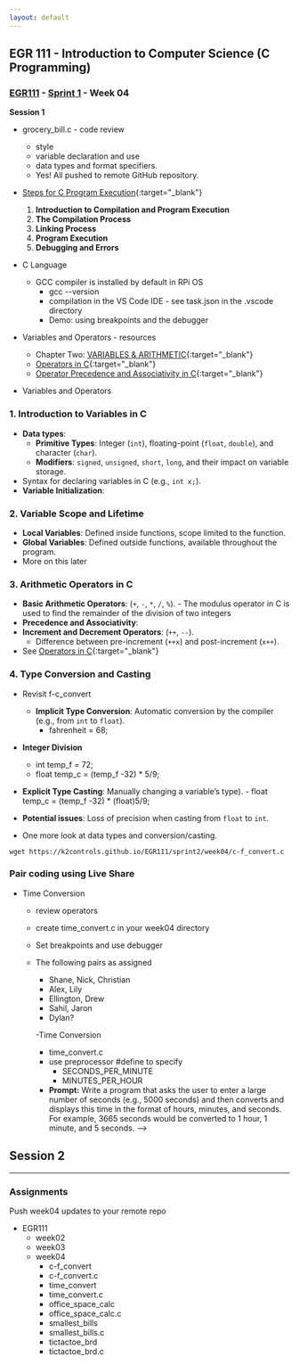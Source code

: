 ```yaml
---
layout: default
---
```


## EGR 111 - Introduction to Computer Science (C Programming)

### [EGR111](../../) - [Sprint 1](../) - Week 04

**Session 1**
- grocery_bill.c - code review
  - style
  - variable declaration and use
  - data types and format specifiers.
  - Yes! All pushed to remote GitHub repository.

- [Steps for C Program Execution](https://www.slideshare.net/rummanansari7355/steps-for-c-program-execution){:target="_blank"}
  
  1. **Introduction to Compilation and Program Execution**
  2. **The Compilation Process**
  3. **Linking Process**
  4. **Program Execution**
  5. **Debugging and Errors**

- C Language
  - GCC compiler is installed by default in RPi OS
    - gcc --version
    - compilation in the VS Code IDE - see task.json in the .vscode directory
    - Demo: using breakpoints and the debugger

- Variables and Operators - resources
  - Chapter Two: [VARIABLES & ARITHMETIC](../../resources/Essentials_C_v1.pdf){:target="_blank"}
  - [Operators in C](https://www.geeksforgeeks.org/operators-in-c/){:target="_blank"}
  - [Operator Precedence and Associativity in C](https://www.geeksforgeeks.org/operator-precedence-and-associativity-in-c/){:target="_blank"}

- Variables and Operators 

### **1. Introduction to Variables in C**
   - **Data types**: 
     - **Primitive Types**: Integer (`int`), floating-point (`float`, `double`), and character (`char`).
     - **Modifiers**: `signed`, `unsigned`, `short`, `long`, and their impact on variable storage.
   - Syntax for declaring variables in C (e.g., `int x;`).
   - **Variable Initialization**:
   
### **2. Variable Scope and Lifetime**
   - **Local Variables**: Defined inside functions, scope limited to the function.
   - **Global Variables**: Defined outside functions, available throughout the program.
   - More on this later

### **3. Arithmetic Operators in C**
   - **Basic Arithmetic Operators**: (`+`, `-`, `*`, `/`, `%`).
    - The modulus operator in C is used to find the remainder of the division of two integers
   - **Precedence and Associativity**:
   - **Increment and Decrement Operators**: (`++`, `--`).
     - Difference between pre-increment (`++x`) and post-increment (`x++`).
  - See [Operators in C](https://www.geeksforgeeks.org/operators-in-c/){:target="_blank"}  

### **4. Type Conversion and Casting**
  - Revisit f-c_convert
    - **Implicit Type Conversion**: Automatic conversion by the compiler (e.g., from `int` to `float`).
      - fahrenheit = 68;
  - **Integer Division**
    - int temp_f = 72;
    - float temp_c = (temp_f -32) * 5/9;
   - **Explicit Type Casting**: Manually changing a variable’s type).
    - float temp_c = (temp_f -32) * (float)5/9;
   - **Potential issues**: Loss of precision when casting from `float` to `int`.

  - One more look at data types and conversion/casting.

```
wget https://k2controls.github.io/EGR111/sprint2/week04/c-f_convert.c
```
   
### **Pair coding using Live Share**
- Time Conversion
  - review operators
  - create time_convert.c in your week04 directory
  - Set breakpoints and use debugger
  - The following pairs as assigned
    - Shane, Nick, Christian
    - Alex, Lily
    - Ellington, Drew
    - Sahil, Jaron
    - Dylan?

    -Time Conversion
      - time_convert.c
      - use preprocessor #define to specify 
        - SECONDS_PER_MINUTE
        - MINUTES_PER_HOUR
      - **Prompt:** Write a program that asks the user to enter a large number of seconds (e.g., 5000 seconds) and then converts and displays this time in the format of hours, minutes, and seconds. For example, 3665 seconds would be converted to 1 hour, 1 minute, and 5 seconds. -->
  

**Session 2**
- 

---

### Assignments 
Push week04 updates to your remote repo
- EGR111
  - week02 
  - week03
  - week04
      - c-f_convert
      - c-f_convert.c
      - time_convert
      - time_convert.c
      - office_space_calc
      - office_space_calc.c
      - smallest_bills
      - smallest_bills.c
      - tictactoe_brd
      - tictactoe_brd.c





